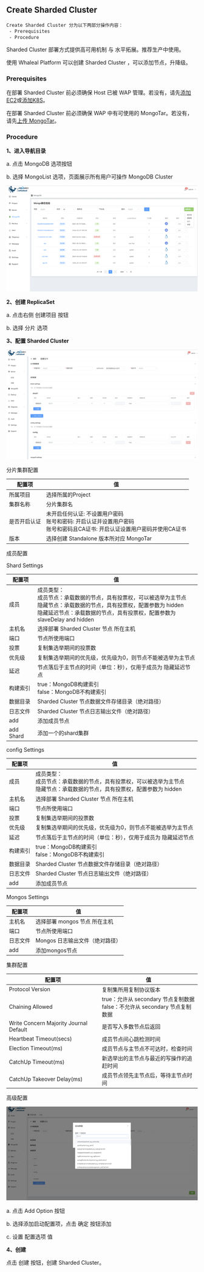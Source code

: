 ## Create Sharded Cluster

```
Create Sharded Cluster 分为以下两部分操作内容：
 - Prerequisites
 - Procedure
```

Sharded Cluster 部署方式提供高可用机制 与 水平拓展。推荐生产中使用。

使用 Whaleal Platform 可以创建 Sharded Cluster ，可以添加节点，升降级。

### Prerequisites

在部署 Sharded Cluster 前必须确保 Host 已被 WAP 管理。若没有，请先[添加EC2](../../Server/EC2.md)或[添加K8S](../../Server/K8S.md)。

在部署 Sharded Cluster 前必须确保 WAP 中有可使用的 MongoTar。若没有，请先[上传 MongoTar](../../Settings/UploadMongoDBTARfile.md)。

### Procedure

**1、进入导航目录**

a. 点击 MongoDB 选项按钮

b. 选择 MongoList 选项，页面展示所有用户可操作 MongoDB Cluster

![1](../../../../../images/whalealPlatformImages/mongodb.png)

**2、创建 ReplicaSet**

a. 点击右侧 创建项目 按钮

b. 选择 分片 选项



**3、配置 Sharded Cluster**

![1](../../../../../images/whalealPlatformImages/CreateShardedCluster1.png)



分片集群配置

| 配置项       | 值                                                           |
| ------------ | ------------------------------------------------------------ |
| 所属项目     | 选择所属的Project                                            |
| 集群名称     | 分片集群名                                                   |
| 是否开启认证 | 未开启任何认证: 不设置用户密码 <br/>账号和密码: 开启认证并设置用户密码 <br/>账号和密码且CA证书: 开启认证设置用户密码并使用CA证书 |
| 版本         | 选择创建 Standalone 版本所对应 MongoTar                      |

成员配置

Shard Settings

| 配置项    | 值                                                           |
| --------- | ------------------------------------------------------------ |
| 成员      | 成员类型：<br>成员节点：承载数据的节点，具有投票权，可以被选举为主节点<br/>隐藏节点：承载数据的节点，具有投票权，配置参数为 hidden<br/>隐藏延迟节点：承载数据的节点，具有投票权，配置参数为 slaveDelay and hidden |
| 主机名    | 选择部署 Sharded Cluster 节点 所在主机                       |
| 端口      | 节点所使用端口                                               |
| 投票      | 复制集选举期间的投票数                                       |
| 优先级    | 复制集选举期间的优先级，优先级为0，则节点不能被选举为主节点  |
| 延迟      | 节点落后于主节点的时间（单位：秒），仅用于成员为 隐藏延迟节点 |
| 构建索引  | true：MongoDB构建索引<br/>false：MongoDB不构建索引           |
| 数据目录  | Sharded Cluster 节点数据文件存储目录（绝对路径）             |
| 日志文件  | Sharded Cluster 节点日志输出文件（绝对路径）                 |
| add       | 添加成员节点                                                 |
| add Shard | 添加一个的shard集群                                          |

config Settings

| 配置项   | 值                                                           |
| -------- | ------------------------------------------------------------ |
| 成员     | 成员类型：<br>成员节点：承载数据的节点，具有投票权，可以被选举为主节点<br/>隐藏节点：承载数据的节点，具有投票权，配置参数为 hidden |
| 主机名   | 选择部署 Sharded Cluster 节点 所在主机                       |
| 端口     | 节点所使用端口                                               |
| 投票     | 复制集选举期间的投票数                                       |
| 优先级   | 复制集选举期间的优先级，优先级为0，则节点不能被选举为主节点  |
| 延迟     | 节点落后于主节点的时间（单位：秒），仅用于成员为 隐藏延迟节点 |
| 构建索引 | true：MongoDB构建索引<br/>false：MongoDB不构建索引           |
| 数据目录 | Sharded Cluster 节点数据文件存储目录（绝对路径）             |
| 日志文件 | Sharded Cluster 节点日志输出文件（绝对路径）                 |
| add      | 添加成员节点                                                 |

Mongos Settings

| 配置项   | 值                              |
| -------- | ------------------------------- |
| 主机名   | 选择部署 mongos 节点 所在主机   |
| 端口     | 节点所使用端口                  |
| 日志文件 | Mongos 日志输出文件（绝对路径） |
| add      | 添加mongos节点                  |

集群配置

| 配置项                                 | 值                                                           |
| -------------------------------------- | ------------------------------------------------------------ |
| Protocol Version                       | 复制集所用复制协议版本                                       |
| Chaining Allowed                       | true：允许从 secondary 节点复制数据<br>false：不允许从 secondary 节点复制数据 |
| Write Concern Majority Journal Default | 是否写入多数节点后返回                                       |
| Heartbeat Timeout(secs)                | 成员节点间心跳检测时间                                       |
| Election Timeout(ms)                   | 成员节点与主节点不可达时，检查时间                           |
| CatchUp Timeout(ms)                    | 新选举出的主节点与最近的写操作的追赶时间                     |
| CatchUp Takeover Delay(ms)             | 成员节点领先主节点后，等待主节点时间                         |

高级配置

![1](../../../../../images/whalealPlatformImages/CreateShardedCluster2.png)

a. 点击 Add Option 按钮

b. 选择添加启动配置项，点击 确定 按钮添加

c. 设置 配置选项 值



**4、创建**

点击 创建 按钮，创建 Sharded Cluster。